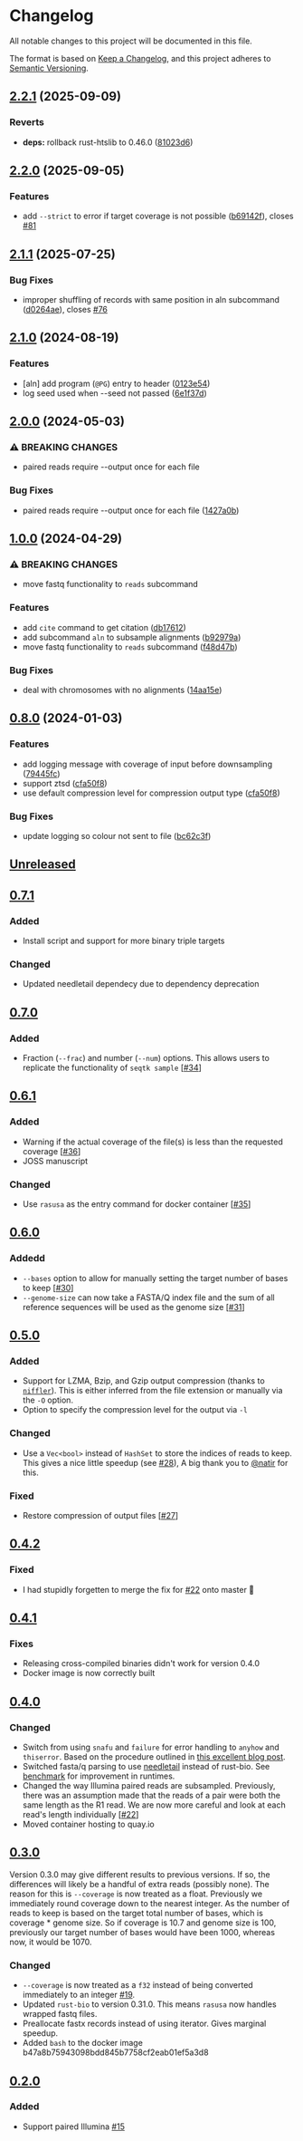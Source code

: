 # Changelog

All notable changes to this project will be documented in this file.

The format is based on [Keep a Changelog](https://keepachangelog.com/en/1.0.0/), and
this project adheres to [Semantic Versioning](https://semver.org/spec/v2.0.0.html).

## [2.2.1](https://github.com/mbhall88/rasusa/compare/2.2.0...v2.2.1) (2025-09-09)


### Reverts

* **deps:** rollback rust-htslib to 0.46.0 ([81023d6](https://github.com/mbhall88/rasusa/commit/81023d6fe0550fc9ae607a0fc7bfe16f1f012916))

## [2.2.0](https://github.com/mbhall88/rasusa/compare/2.1.1...v2.2.0) (2025-09-05)


### Features

* add `--strict` to error if target coverage is not possible ([b69142f](https://github.com/mbhall88/rasusa/commit/b69142f2d0a9c164539b083e481ca915c954f8ad)), closes [#81](https://github.com/mbhall88/rasusa/issues/81)

## [2.1.1](https://github.com/mbhall88/rasusa/compare/2.1.0...2.1.1) (2025-07-25)


### Bug Fixes

* improper shuffling of records with same position in aln subcommand ([d0264ae](https://github.com/mbhall88/rasusa/commit/d0264ae456d65a68bfbc919205bbdee0928cec4b)), closes [#76](https://github.com/mbhall88/rasusa/issues/76)

## [2.1.0](https://github.com/mbhall88/rasusa/compare/2.0.0...2.1.0) (2024-08-19)


### Features

* [aln] add program (`@PG`) entry to header ([0123e54](https://github.com/mbhall88/rasusa/commit/0123e548a70c90fd47200ac5f842f7d844f4bfe3))
* log seed used when --seed not passed ([6e1f37d](https://github.com/mbhall88/rasusa/commit/6e1f37dfe9c2fad606670a15c2de3c2eb667d105))

## [2.0.0](https://github.com/mbhall88/rasusa/compare/1.0.0...2.0.0) (2024-05-03)


### ⚠ BREAKING CHANGES

* paired reads require --output once for each file

### Bug Fixes

* paired reads require --output once for each file ([1427a0b](https://github.com/mbhall88/rasusa/commit/1427a0bd85c1a1b731d23c4b830bbcf7eb49e125))

## [1.0.0](https://github.com/mbhall88/rasusa/compare/0.8.0...1.0.0) (2024-04-29)


### ⚠ BREAKING CHANGES

* move fastq functionality to `reads` subcommand

### Features

* add `cite` command to get citation ([db17612](https://github.com/mbhall88/rasusa/commit/db17612e35d39c2d2b26bebb0b0632de4ade7206))
* add subcommand `aln` to subsample alignments ([b92979a](https://github.com/mbhall88/rasusa/commit/b92979a3165c73c1b40d3661d6dd8ea21099b3e7))
* move fastq functionality to `reads` subcommand ([f48d47b](https://github.com/mbhall88/rasusa/commit/f48d47b5ad26aff767ca52a572f8e442690e5e1c))


### Bug Fixes

* deal with chromosomes with no alignments ([14aa15e](https://github.com/mbhall88/rasusa/commit/14aa15efeed3691adc4cfd20ac0fc4bfb8ec6f87))

## [0.8.0](https://github.com/mbhall88/rasusa/compare/0.7.1...0.8.0) (2024-01-03)


### Features

* add logging message with coverage of input before downsampling ([79445fc](https://github.com/mbhall88/rasusa/commit/79445fc8b40302ed197f8330e61a797b81a47db6))
* support ztsd ([cfa50f8](https://github.com/mbhall88/rasusa/commit/cfa50f8aca00d6e2321ca45ea09579b95da25f7f))
* use default compression level for compression output type ([cfa50f8](https://github.com/mbhall88/rasusa/commit/cfa50f8aca00d6e2321ca45ea09579b95da25f7f))


### Bug Fixes

* update logging so colour not sent to file ([bc62c3f](https://github.com/mbhall88/rasusa/commit/bc62c3fb4db2b9de903440a2d2a9ef9c7a06107f))

## [Unreleased]

## [0.7.1]

### Added

- Install script and support for more binary triple targets

### Changed

- Updated needletail dependecy due to dependency deprecation

## [0.7.0]

### Added

- Fraction (`--frac`) and number (`--num`) options. This allows users to replicate the
  functionality of `seqtk sample` [[#34][34]]

## [0.6.1]

### Added

- Warning if the actual coverage of the file(s) is less than the requested coverage
  [[#36][36]]
- JOSS manuscript

### Changed

- Use `rasusa` as the entry command for docker container [[#35][35]]

## [0.6.0]

### Addedd

- `--bases` option to allow for manually setting the target number of bases to keep
  [[#30][30]]
- `--genome-size` can now take a FASTA/Q index file and the sum of all reference
  sequences will be used as the genome size [[#31][31]]

## [0.5.0]

### Added

- Support for LZMA, Bzip, and Gzip output compression (thanks to
  [`niffler`](https://github.com/luizirber/niffler/)). This is either inferred from the
  file extension or manually via the `-O` option.
- Option to specify the compression level for the output via `-l`

### Changed

- Use a `Vec<bool>` instead of `HashSet` to store the indices of reads to keep. This
  gives a nice little speedup (see [#28][28]), A big thank you to
  [@natir](https://github.com/natir) for this.

### Fixed

- Restore compression of output files [[#27][27]]

## [0.4.2]

### Fixed

- I had stupidly forgetten to merge the fix for [#22][22] onto master 🤦

## [0.4.1]

### Fixes

- Releasing cross-compiled binaries didn't work for version 0.4.0
- Docker image is now correctly built

## [0.4.0]

### Changed

- Switch from using `snafu` and `failure` for error handling to `anyhow` and
  `thiserror`. Based on the procedure outlined in [this excellent blog
  post][error-blog].
- Switched fasta/q parsing to use [needletail](https://github.com/onecodex/needletail)
  instead of rust-bio. See [benchmark] for improvement in runtimes.
- Changed the way Illumina paired reads are subsampled. Previously, there was an
  assumption made that the reads of a pair were both the same length as the R1 read. We
  are now more careful and look at each read's length individually [[#22][22]]
- Moved container hosting to quay.io

## [0.3.0]

Version 0.3.0 may give different results to previous versions. If so, the differences
will likely be a handful of extra reads (possibly none). The reason for this is
`--coverage` is now treated as a float. Previously we immediately round coverage down to
the nearest integer. As the number of reads to keep is based on the target total number
of bases, which is coverage * genome size. So if coverage is 10.7 and genome size is
100, previously our target number of bases would have been 1000, whereas now, it would
be 1070.

### Changed

- `--coverage` is now treated as a `f32` instead of being converted immediately to an
  integer [#19][19].
- Updated `rust-bio` to version 0.31.0. This means `rasusa` now handles wrapped fastq
  files.
- Preallocate fastx records instead of using iterator. Gives marginal speedup.
- Added `bash` to the docker image b47a8b75943098bdd845b7758cf2eab01ef5a3d8

## [0.2.0]

### Added

- Support paired Illumina [#15](https://github.com/mbhall88/rasusa/issues/15)

[0.2.0]: https://github.com/mbhall88/rasusa/releases/tag/0.2.0

[0.3.0]: https://github.com/mbhall88/rasusa/releases/tag/0.3.0

[0.4.0]: https://github.com/mbhall88/rasusa/releases/tag/0.4.0

[0.4.1]: https://github.com/mbhall88/rasusa/releases/tag/0.4.1

[0.4.2]: https://github.com/mbhall88/rasusa/releases/tag/0.4.2

[0.5.0]: https://github.com/mbhall88/rasusa/releases/tag/0.5.0

[0.6.0]: https://github.com/mbhall88/rasusa/releases/tag/0.6.0

[0.6.1]: https://github.com/mbhall88/rasusa/releases/tag/0.6.1

[0.7.0]: https://github.com/mbhall88/rasusa/compare/0.6.1...0.7.0

[0.7.1]: https://github.com/mbhall88/rasusa/compare/0.7.0...0.7.1

[19]: https://github.com/mbhall88/rasusa/issues/19

[22]: https://github.com/mbhall88/rasusa/issues/22

[27]: https://github.com/mbhall88/rasusa/issues/27

[28]: https://github.com/mbhall88/rasusa/pull/28

[30]: https://github.com/mbhall88/rasusa/issues/30

[31]: https://github.com/mbhall88/rasusa/issues/31

[34]: https://github.com/mbhall88/rasusa/issues/34

[35]: https://github.com/mbhall88/rasusa/issues/35

[36]: https://github.com/mbhall88/rasusa/issues/36

[benchmark]: https://github.com/mbhall88/rasusa#benchmark

[error-blog]: https://nick.groenen.me/posts/rust-error-handling/

[unreleased]: https://github.com/mbhall88/rasusa/compare/0.7.0...HEAD
